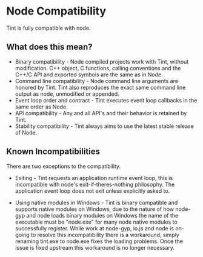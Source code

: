 # Node Compatibility #

Tint is fully compatible with node.

## What does this mean? ##

* Binary compatibility - Node compiled projects work with Tint, without modification. C++ object, C functions, calling conventions and the C++/C API and exported symbols are the same as in Node.
* Command line compatibility - Node command line arguments are honored by Tint. Tint also reproduces the exact same command line output as node, unmodified or appended.
* Event loop order and contract - Tint executes event loop callbacks in the same order as Node.
* API compatibility - Any and all API's and their behavior is retained by Tint.
* Stability compatibility - Tint always aims to use the latest stable release of Node.

## Known Incompatibilities ##

There are two exceptions to the compatibility.

* Exiting - Tint requests an application runtime event loop, this is incompatible with node's exit-if-theres-nothing philosophy. The application event loop does not exit unless explicitly asked to.

* Using native modules in Windows - Tint is binary compatible and supports native modules on Windows, due to the nature of how node-gyp and node loads binary modules on Windows the name of the executable must be "node.exe" for many node native modules to successfully register.  While work at node-gyp, io.js and node is on-going to resolve this incompatibility there is a workaround, simply renaming tint.exe to node.exe fixes the loading problems. Once the issue is fixed upstream this workaround is no longer necessary.